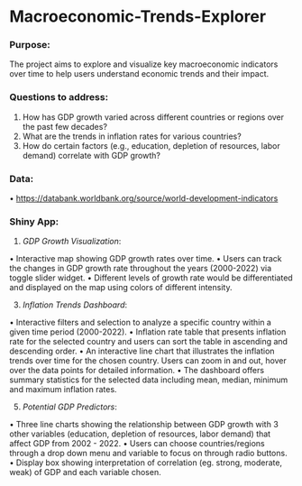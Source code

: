 # Macroeconomic-Trends-Explorer

### Purpose:
The project aims to explore and visualize key macroeconomic indicators over time to help users understand economic trends and their impact.

### Questions to address:
1.	How has GDP growth varied across different countries or regions over the past few decades?
2.	What are the trends in inflation rates for various countries?
3.	How do certain factors (e.g., education, depletion of resources, labor demand) correlate with GDP growth?

### Data:
•	https://databank.worldbank.org/source/world-development-indicators

### Shiny App:

1.	*GDP Growth Visualization*:
   
•	Interactive map showing GDP growth rates over time.
•	Users can track the changes in GDP growth rate throughout the years (2000-2022) via toggle slider widget.
•	Different levels of growth rate would be differentiated and displayed on the map using colors of different intensity.

3.	*Inflation Trends Dashboard*:
   
•	Interactive filters and selection to analyze a specific country within a given time period (2000-2022).
•	Inflation rate table that presents inflation rate for the selected country and users can sort the table in ascending and descending order.
•	An interactive line chart that illustrates the inflation trends over time for the chosen country. Users can zoom in and out, hover over the data points for detailed information.
•	The dashboard offers summary statistics for the selected data including mean, median, minimum and maximum inflation rates.

5.	*Potential GDP Predictors*:
   
•	Three line charts showing the relationship between GDP growth with 3 other variables (education, depletion of resources, labor demand) that affect GDP from 2002 - 2022.
•	Users can choose countries/regions through a drop down menu and variable to focus on through radio buttons.
•	Display box showing interpretation of correlation (eg. strong, moderate, weak) of GDP and each variable chosen.

